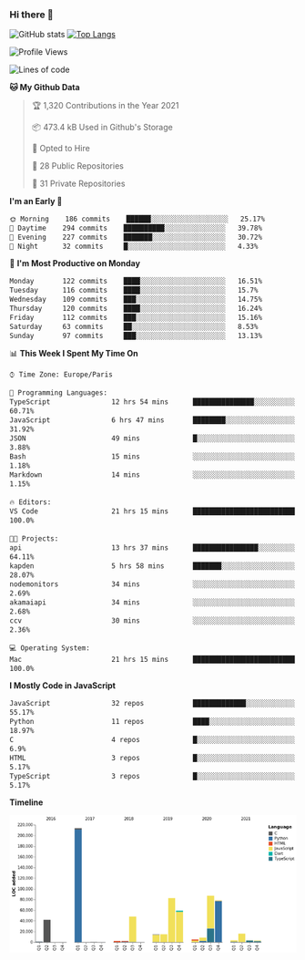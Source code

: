 ### Hi there 👋


![GitHub stats](https://github-readme-stats.vercel.app/api?username=eastkap&theme=dark&show_icons=true&count_private=true)
[![Top Langs](https://github-readme-stats.vercel.app/api/top-langs/?username=eastkap&layout=compact)](https://github.com/anuraghazra/github-readme-stats)



<!--START_SECTION:waka-->
![Profile Views](http://img.shields.io/badge/Profile%20Views-0-blue)

![Lines of code](https://img.shields.io/badge/From%20Hello%20World%20I%27ve%20Written-687422%20lines%20of%20code-blue)

**🐱 My Github Data** 

> 🏆 1,320 Contributions in the Year 2021
 > 
> 📦 473.4 kB Used in Github's Storage 
 > 
> 💼 Opted to Hire
 > 
> 📜 28 Public Repositories 
 > 
> 🔑 31 Private Repositories  
 > 
**I'm an Early 🐤** 

```text
🌞 Morning    186 commits    ██████░░░░░░░░░░░░░░░░░░░   25.17% 
🌆 Daytime    294 commits    ██████████░░░░░░░░░░░░░░░   39.78% 
🌃 Evening    227 commits    ███████░░░░░░░░░░░░░░░░░░   30.72% 
🌙 Night      32 commits     █░░░░░░░░░░░░░░░░░░░░░░░░   4.33%

```
📅 **I'm Most Productive on Monday** 

```text
Monday       122 commits    ████░░░░░░░░░░░░░░░░░░░░░   16.51% 
Tuesday      116 commits    ████░░░░░░░░░░░░░░░░░░░░░   15.7% 
Wednesday    109 commits    ███░░░░░░░░░░░░░░░░░░░░░░   14.75% 
Thursday     120 commits    ████░░░░░░░░░░░░░░░░░░░░░   16.24% 
Friday       112 commits    ███░░░░░░░░░░░░░░░░░░░░░░   15.16% 
Saturday     63 commits     ██░░░░░░░░░░░░░░░░░░░░░░░   8.53% 
Sunday       97 commits     ███░░░░░░░░░░░░░░░░░░░░░░   13.13%

```


📊 **This Week I Spent My Time On** 

```text
⌚︎ Time Zone: Europe/Paris

💬 Programming Languages: 
TypeScript               12 hrs 54 mins      ███████████████░░░░░░░░░░   60.71% 
JavaScript               6 hrs 47 mins       ████████░░░░░░░░░░░░░░░░░   31.92% 
JSON                     49 mins             █░░░░░░░░░░░░░░░░░░░░░░░░   3.88% 
Bash                     15 mins             ░░░░░░░░░░░░░░░░░░░░░░░░░   1.18% 
Markdown                 14 mins             ░░░░░░░░░░░░░░░░░░░░░░░░░   1.15%

🔥 Editors: 
VS Code                  21 hrs 15 mins      █████████████████████████   100.0%

🐱‍💻 Projects: 
api                      13 hrs 37 mins      ████████████████░░░░░░░░░   64.11% 
kapden                   5 hrs 58 mins       ███████░░░░░░░░░░░░░░░░░░   28.07% 
nodemonitors             34 mins             ░░░░░░░░░░░░░░░░░░░░░░░░░   2.69% 
akamaiapi                34 mins             ░░░░░░░░░░░░░░░░░░░░░░░░░   2.68% 
ccv                      30 mins             ░░░░░░░░░░░░░░░░░░░░░░░░░   2.36%

💻 Operating System: 
Mac                      21 hrs 15 mins      █████████████████████████   100.0%

```

**I Mostly Code in JavaScript** 

```text
JavaScript               32 repos            █████████████░░░░░░░░░░░░   55.17% 
Python                   11 repos            ████░░░░░░░░░░░░░░░░░░░░░   18.97% 
C                        4 repos             █░░░░░░░░░░░░░░░░░░░░░░░░   6.9% 
HTML                     3 repos             █░░░░░░░░░░░░░░░░░░░░░░░░   5.17% 
TypeScript               3 repos             █░░░░░░░░░░░░░░░░░░░░░░░░   5.17%

```


**Timeline**

![Chart not found](https://raw.githubusercontent.com/Eastkap/Eastkap/main/charts/bar_graph.png) 


<!--END_SECTION:waka-->

<!--
**Eastkap/eastkap** is a ✨ _special_ ✨ repository because its `README.md` (this file) appears on your GitHub profile.

Here are some ideas to get you started:

- 🔭 I’m currently working on ...
- 🌱 I’m currently learning ...
- 👯 I’m looking to collaborate on ...
- 🤔 I’m looking for help with ...
- 💬 Ask me about ...
- 📫 How to reach me: ...
- 😄 Pronouns: ...
- ⚡ Fun fact: ...
-->
